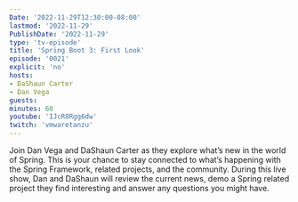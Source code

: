 ```yaml
---
Date: '2022-11-29T12:30:00-08:00'
lastmod: '2022-11-29'
PublishDate: '2022-11-29'
type: 'tv-episode'
title: 'Spring Boot 3: First Look'
episode: '0021'
explicit: 'no'
hosts:
- DaShaun Carter
- Dan Vega
guests:
minutes: 60
youtube: 'IJcR8Rgg6dw'
twitch: 'vmwaretanzu'
---
```


Join Dan Vega and DaShaun Carter as they explore what’s new in the world of Spring. This is your chance to stay connected to what’s happening with the Spring Framework, related projects, and the community. During this live show, Dan and DaShaun will review the current news, demo a Spring related project they find interesting and answer any questions you might have.
